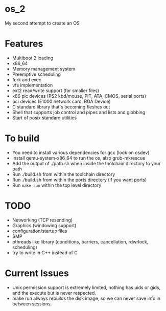 # os_2
My second attempt to create an OS

# Features
* Multiboot 2 loading
* x86_64
* Memory management system
* Preemptive scheduling
* fork and exec
* vfs implementation
* ext2 read/write support (for smaller files)
* x86 pic devices (PS2 kbd/mouse, PIT, ATA, CMOS, serial ports)
* pci devices (E1000 network card, BGA Device)
* C standard library that's becoming fleshes out
* Shell that supports job control and pipes and lists and globbing
* Start of posix standard utilities

# To build
* You need to install various dependencies for gcc (look on osdev)
* Install qemu-system-x86_64 to run the os, also grub-mkrescue
* Add the output of ./path.sh when inside the toolchain directory to your path
* Run ./build.sh from within the toolchain directory
* Run ./build.sh from within the ports directory (if you want ports)
* Run `make run` within the top level directory

# TODO
* Networking (TCP resending)
* Graphics (windowing support)
* configuration/startup files
* SMP
* pthreads like library (conditions, barriers, cancellation, rdwrlock, scheduling)
* try to write in C++ instead of C

# Current Issues
* Unix permission support is extremely limited, nothing has uids or gids, and the
  execute but is never respected.
* make run always rebuilds the disk image, so we can never save info in between sessions.
